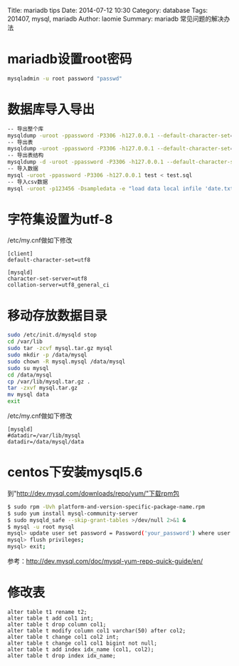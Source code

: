 Title: mariadb tips
Date: 2014-07-12 10:30
Category: database 
Tags: 201407, mysql, mariadb
Author: laomie
Summary: mariadb 常见问题的解决办法

mariadb设置root密码
==================================
```bash
mysqladmin -u root password "passwd"
```

数据库导入导出
===============================
```bash
-- 导出整个库
mysqldump -uroot -ppassword -P3306 -h127.0.0.1 --default-character-set=utf8 --result-file=test.sql test
-- 导出表
mysqldump -uroot -ppassword -P3306 -h127.0.0.1 --default-character-set=utf8 --result-file=test.sql test table1 table2
-- 导出表结构
mysqldump -d -uroot -ppassword -P3306 -h127.0.0.1 --default-character-set=utf8 --result-file=test.sql test table1
-- 导入数据
mysql -uroot -ppassword -P3306 -h127.0.0.1 test < test.sql
-- 导入csv数据
mysql -uroot -p123456 -Dsampledata -e "load data local infile 'date.txt' into table time_day columns terminated by ',' lines terminated by '\n'"
```

字符集设置为utf-8
=======================
/etc/my.cnf做如下修改
```
[client]
default-character-set=utf8

[mysqld]
character-set-server=utf8
collation-server=utf8_general_ci
```

移动存放数据目录
=====================
```bash
sudo /etc/init.d/mysqld stop
cd /var/lib
sudo tar -zcvf mysql.tar.gz mysql
sudo mkdir -p /data/mysql
sudo chown -R mysql.mysql /data/mysql
sudo su mysql
cd /data/mysql
cp /var/lib/mysql.tar.gz .
tar -zxvf mysql.tar.gz
mv mysql data
exit
```
/etc/my.cnf做如下修改
```
[mysqld]
#datadir=/var/lib/mysql
datadir=/data/mysql/data
```

centos下安装mysql5.6
==========================
到"http://dev.mysql.com/downloads/repo/yum/"下载rpm包
```bash
$ sudo rpm -Uvh platform-and-version-specific-package-name.rpm
$ sudo yum install mysql-community-server
$ sudo mysqld_safe --skip-grant-tables >/dev/null 2>&1 &
$ mysql -u root mysql
mysql> update user set password = Password('your_password') where user = 'root';
mysql> flush privileges;
mysql> exit;
```
参考：<http://dev.mysql.com/doc/mysql-yum-repo-quick-guide/en/>

修改表
=============================
```
alter table t1 rename t2;
alter table t add col1 int;
alter table t drop column col1;
alter table t modify column col1 varchar(50) after col2;
alter table t change col1 col2 int;
alter table t change col1 col1 bigint not null;
alter table t add index idx_name (col1, col2);
alter table t drop index idx_name;
```
